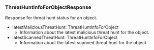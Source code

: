 ### ThreatHuntInfoForObjectResponse
Response for threat hunt status for an object.

- latestMaliciousThreatHunt: ThreatHuntInfoForObject
  - Information about the latest malicious threat hunt for the object.
- latestScannedThreatHunt: ThreatHuntInfoForObject
  - Information about the latest scanned threat hunt for the object.
